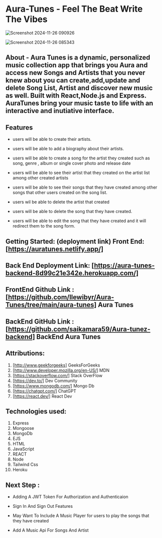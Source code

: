 # Aura-Tunes - Feel The Beat Write The Vibes



![Screenshot 2024-11-26 090926](https://github.com/user-attachments/assets/91a4bba7-7218-46b5-a2b5-6bddf8b9a321)










![Screenshot 2024-11-26 085343](https://github.com/user-attachments/assets/6c4071f7-d55a-47be-9b9a-1f548a708322)



## About - Aura Tunes is a dynamic, personalized music collection app that brings you Aura and access new Songs and Artists that you never knew about you can create,add,update and delete Song List, Artist and discover new music as well. Built with React,Node.js and Express. AuraTunes bring your music taste to life with an interactive and inutiative interface.

## Features

- users will be able to create their artists.

- users will be able to add a biography about their artists.

- users will be able to create a song for the artist they created such as song, genre , album or single cover photo and release date

- users will be able to see their artist that they created on the artist list among other created artists

- users will be able to see their songs that they have created among other songs that other users created on the song list.

- users wil be able to delete the artist that created

- users will be able to delete the song that they have created.

- users will be able to edit the song that they have created and it will redirect them to the song form.

## Getting Started: (deployment link) Front End: [https://auratunes.netlify.app/]
## Back End Deployment Link: [https://aura-tunes-backend-8d99c21e342e.herokuapp.com/]

## FrontEnd Github Link : [https://github.com/llewibyr/Aura-Tunes/tree/main/aura-tunes] Aura Tunes
## BackEnd GitHub Link : [https://github.com/saikamara59/Aura-tunez-backend] BackEnd Aura Tunes

## Attributions:

1. [http://www.geekforgeeks] GeeksForGeeks
2. [http://www.developer.mozilla.org/en-US/] MDN
3. [https://stackoverflow.com/] Stack OverFlow
4. [https://dev.to/] Dev Community
5. [https://www.mongodb.com/] Mongo Db
6. [https://chatgpt.com/] ChatGPT
7. [https://react.dev/] React Dev

## Technologies used:

1. Express
2. Mongoose
3. MongoDb
4. EJS
5. HTML
6. JavaScript
7. REACT
8. Node
9. Tailwind Css
10. Heroku

## Next Step :

- Adding A JWT Token For Authorization and Authenticaion

- Sign In And Sign Out Features

- May Want To Include A Music Player for users to play the songs that they have created

- Add A Music Api For Songs And Artist
